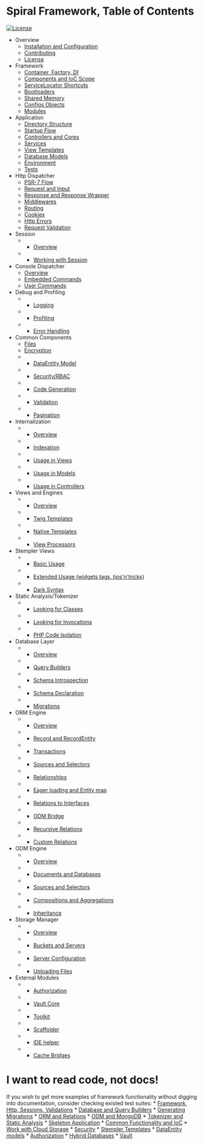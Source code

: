 # Spiral Framework, Table of Contents
[![License](https://poser.pugx.org/spiral/framework/license)](https://packagist.org/packages/spiral/framework) 

* Overview
	* [Installation and Configuration](installation.md)
	* [Contributing](contributing.md)
	* [License](license.md)  	
* Framework
    * [Container, Factory, DI](framework/container.md)
    * [Components and IoC Scope](framework/components.md)
    * [ServiceLocator Shortcuts](framework/shortcuts.md)
    * [Bootloaders](framework/bootloaders.md)
    * [Shared Memory](framework/memory.md)
    * [Configs Objects](framework/configs.md)
    * [Modules](framework/modules.md)
* Application
	* [Directory Structure](application/directories.md)
	* [Startup Flow](application/startup.md)
	* [Controllers and Cores](application/controllers.md)
	* [Services](application/services.md)
	* [View Templates](application/views.md)
	* [Database Models](application/database.md)
	* [Environment](application/environment.md)
	* [Tests](application/testing.md)
* Http Dispatcher
	* [PSR-7 Flow](http/flow.md)
	* [Request and Input](http/input.md)
	* [Response and Response Wrapper](http/response.md)
	* [Middlewares](http/middlewares.md)
	* [Routing](http/routing.md)
	* [Cookies](http/cookies.md)
	* [Http Errors](http/errors.md)
	* [Request Validation](http/validation.md)
* Session
	* - [Overview](session/overview.md)
	* - [Working with Session](session/usage.md)
* Console Dispatcher
   	* [Overview](console/overview.md)
   	* [Embedded Commands](console/commands.md)
   	* [User Commands](console/scaffolding.md)
* Debug and Profiling
	* - [Logging](debug/logging.md)
 	* - [Profiling](debug/profiling.md)
	* - [Error Handling](debug/errors.md)
* Common Components
   	* [Files](components/files.md)
   	* [Encryption](components/encrypter.md)
   	* - [DataEntity Model](components/data-entity.md)
   	* - [Security/RBAC](components/security.md)
   	* - [Code Generation](components/reactor.md)
   	* - [Validation](components/validation.md)
   	* - [Pagination](components/pagination.md)
* Internalization
   	* - [Overview](i18n/overview.md)
   	* - [Indexation](i18n/indexation.md)
   	* - [Usage in Views](i18n/views.md)
   	* - [Usage in Models](i18n/models.md)
   	* - [Usage in Controllers](i18n/controllers.md)
* Views and Engines
	* - [Overview](views/overview.md)
	* - [Twig Templates](views/twig.md)
	* - [Native Templates](views/native.md)
	* - [View Processors](views/processors.md)
* Stempler Views
	* - [Basic Usage](stempler/basics.md)
 	* - [Extended Usage (widgets tags, tips'n'tricks)](stempler/expert.md)
   	* - [Dark Syntax](stempler/dark.md)
* Static Analysis/Tokenizer
    * - [Looking for Classes](tokenizer/classes.md)
    * - [Looking for Invocations](tokenizer/invocations.md)
    * - [PHP Code Isolation](tokenizer/isolation.md)
* Database Layer
	* - [Overview](database/overview.md)
	* - [Query Builders](database/buidlers.md)
	* - [Schema Introspection](database/introspection.md)
	* - [Schema Declaration](database/declaration.md)
	* - [Migrations](database/migrations.md)
* ORM Engine
	* - [Overview](orm/overview.md)
	* - [Record and RecordEntity](orm/entities.md)
	* - [Transactions](orm/transactions.md)
	* - [Sources and Selectors](orm/repositories.md)
	* - [Relationships](orm/relationships.md)
	* - [Eager loading and Entity map](orm/loading.md)
	* - [Relations to Interfaces](orm/late-binding.md)
	* - [ODM Bridge](orm/odm-bridge.md)
	* - [Recursive Relations](orm/recursive.md)
	* - [Custom Relations](orm/custom-relations.md)
* ODM Engine
	* - [Overview](odm/overview.md)
	* - [Documents and Databases](odm/entities.md)
	* - [Sources and Selectors](orm/repositories.md)
	* - [Compositions and Aggregations](odm/oop.md)
	* - [Inheritance](odm/inheritance.md)
* Storage Manager
  	* - [Overview](storage/overview.md)
  	* - [Buckets and Servers](storage/entities.md)
   	* - [Server Configuration](storage/servers.md)
   	* - [Uploading Files](storage/uploading.md)
* External Modules
	* - [Authorization](modules/auth.md)
	* - [Vault Core](modules/vault.md)
	* - [Toolkit](modules/toolkit.md)
	* - [Scaffolder](modules/scaffolder.md)
	* - [IDE helper](modules/ide-helper.md)
	* - [Cache Bridges](modules/cache.md)

# I want to read code, not docs!
If you wish to get more examples of framework functionality without
digging into documentation, consider checking existed test suites:
    * [Framework, Http, Sessions, Validations](https://github.com/spiral/spiral/tree/develop/tests)
    * [Database and Query Builders](https://github.com/spiral/database/tree/master/tests/Database)
    * [Generating Migrations](https://github.com/spiral/migrations/tree/master/tests/Migrations)
    * [ORM and Relations](https://github.com/spiral/orm/tree/master/tests/ORM)
    * [ODM and MongoDB](https://github.com/spiral/odm/tree/master/tests/ODM)
    * [Tokenizer and Static Analysis](https://github.com/spiral/tokenizer/tree/master/tests/Tokenizer)
    * [Skeleton Application](https://github.com/spiral/application/tree/master/tests)
    * [Common Functionality and IoC](https://github.com/spiral/common/tree/master/tests)
    * [Work with Cloud Storage](https://github.com/spiral/storage/tree/master/tests/Storage)
    * [Security](https://github.com/spiral/security/tree/master/tests/Security)
    * [Stempler Templates](https://github.com/spiral/stempler/tree/master/tests/Stempler)
    * [DataEntity models](https://github.com/spiral/models/tree/master/tests/Models)
    * [Authorization](https://github.com/spiral-modules/auth/tree/master/tests/Auth)
    * [Hybrid Databases](https://github.com/spiral-modules/hybrid-db/tree/master/tests/HybridDB)
    * [Vault](https://github.com/spiral-modules/vault/tree/master/tests/Vault)